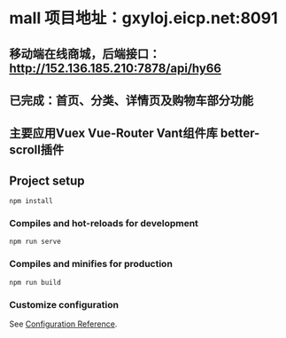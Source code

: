 # mall   项目地址：gxyloj.eicp.net:8091

## 移动端在线商城，后端接口：http://152.136.185.210:7878/api/hy66
## 已完成：首页、分类、详情页及购物车部分功能
## 主要应用Vuex Vue-Router Vant组件库 better-scroll插件

## Project setup
```
npm install
```

### Compiles and hot-reloads for development
```
npm run serve
```

### Compiles and minifies for production
```
npm run build
```

### Customize configuration
See [Configuration Reference](https://cli.vuejs.org/config/).
